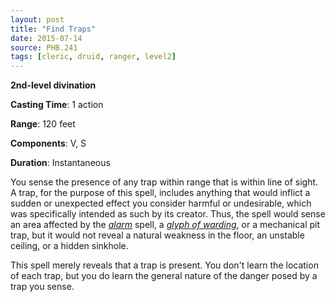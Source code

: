 ```yaml
---
layout: post
title: "Find Traps"
date: 2015-07-14
source: PHB.241
tags: [cleric, druid, ranger, level2]
---
```


**2nd-level divination**

**Casting Time**: 1 action

**Range**: 120 feet

**Components**: V, S

**Duration**: Instantaneous

You sense the presence of any trap within range that is within line of sight. A trap, for the purpose of this spell, includes anything that would inflict a sudden or unexpected effect you consider harmful or undesirable, which was specifically intended as such by its creator. Thus, the spell would sense an area affected by the *[alarm](../alarm/ "alarm (lvl 1)")* spell, a *[glyph of warding](../glyph-of-warding/ "glyph of warding (lvl 3)")*, or a mechanical pit trap, but it would not reveal a natural weakness in the floor, an unstable ceiling, or a hidden sinkhole.

This spell merely reveals that a trap is present. You don't learn the location of each trap, but you do learn the general nature of the danger posed by a trap you sense.